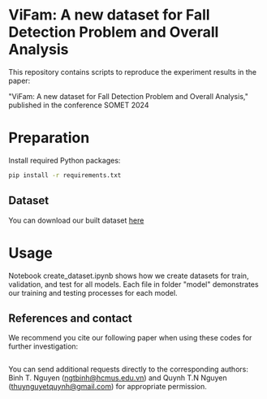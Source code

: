 # ViFam: A new dataset for Fall Detection Problem and Overall Analysis

This repository contains scripts to reproduce the experiment results in the paper:

"ViFam: A new dataset for Fall Detection Problem and Overall Analysis,"
published in the conference SOMET 2024
# Preparation
Install required Python packages:
```bash
pip install -r requirements.txt
```
## Dataset
You can download our built dataset [here]("https://drive.google.com/drive/folders/1hXl-LHCk9oaXw578arLKbhofnPmsL7eL?usp=sharing")
# Usage
Notebook create_dataset.ipynb shows how we create datasets for train, validation, and test for all models. 
Each file in folder "model" demonstrates our training and testing processes for each model.

## References and contact
We recommend you cite our following paper when using these codes for further investigation:
```bash
```
You can send additional requests directly to the corresponding authors: Binh T. Nguyen (ngtbinh@hcmus.edu.vn) and Quynh T.N Nguyen (thuynguyetquynh@gmail.com) for appropriate permission.

<!-- Optional -->
<!-- ## License -->
<!-- This project is open source and available under the [... License](). -->

<!-- You don't have to include all sections - just the one's relevant to your project -->

